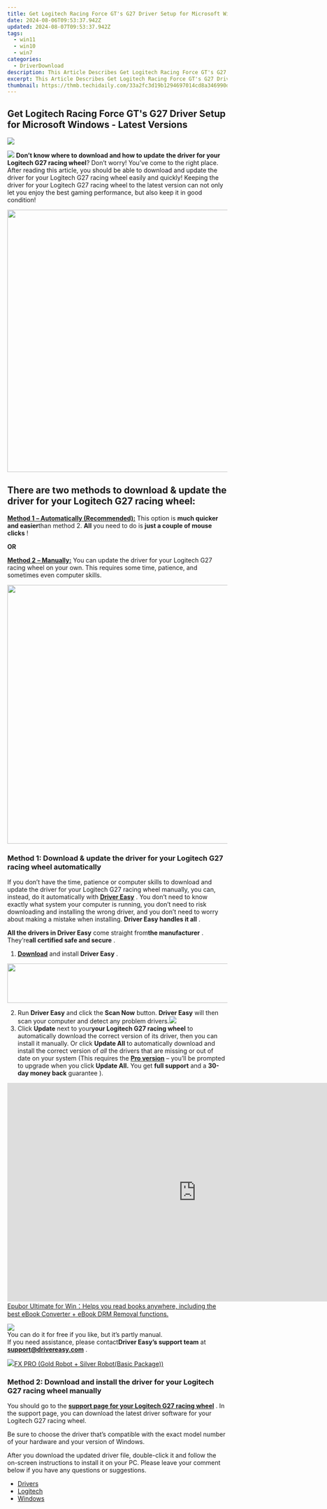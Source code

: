 ```yaml
---
title: Get Logitech Racing Force GT's G27 Driver Setup for Microsoft Windows - Latest Versions
date: 2024-08-06T09:53:37.942Z
updated: 2024-08-07T09:53:37.942Z
tags:
  - win11
  - win10
  - win7
categories:
  - DriverDownload
description: This Article Describes Get Logitech Racing Force GT's G27 Driver Setup for Microsoft Windows - Latest Versions
excerpt: This Article Describes Get Logitech Racing Force GT's G27 Driver Setup for Microsoft Windows - Latest Versions
thumbnail: https://thmb.techidaily.com/33a2fc3d19b1294697014cd8a346990d81bbe0b373b3c35d45e36e3b5fdd2147.jpg
---
```


## Get Logitech Racing Force GT's G27 Driver Setup for Microsoft Windows - Latest Versions

<!-- affiliate ads begin -->
<a href="https://shop.copernic.com/order/checkout.php?PRODS=41033091&QTY=1&AFFILIATE=108875&CART=1"><img src="https://secure.2checkout.com/images/merchant/8d30aa96e72440759f74bd2306c1fa3d/Copernic-2023-Affiliate-728x90-Advanced.png" border="0"></a>
<!-- affiliate ads end -->
![](https://images.drivereasy.com/wp-content/uploads/2018/11/Snap662.png) **Don’t know where to download and how to update** **the driver for your Logitech G27 racing wheel**? Don’t worry! You’ve come to the right place. After reading this article, you should be able to download and update the driver for your Logitech G27 racing wheel easily and quickly! Keeping the driver for your Logitech G27 racing wheel to the latest version can not only let you enjoy the best gaming performance, but also keep it in good condition!

<!-- affiliate ads begin -->
<a href="https://appsumo.8odi.net/c/5597632/2075475/7443" target="_top" id="2075475"><img src="//a.impactradius-go.com/display-ad/7443-2075475" border="0" alt="" width="1200" height="600"/></a><img height="0" width="0" src="https://appsumo.8odi.net/i/5597632/2075475/7443" style="position:absolute;visibility:hidden;" border="0" />
<!-- affiliate ads end -->
## **There are two methods to download & update the driver for your Logitech G27 racing wheel:**

[**Method 1** **– Automatically (Recommended):**](https://www.drivereasy.com/knowledge/logitech-g27-drivers-download-for-windows-10-7/#a)  This option is **much quicker and easier**than method 2.   **All**  you need to do is   **just a couple of mouse clicks** !

**OR**

[**Method 2** **– Manually:**](https://tools.techidaily.com/drivereasy/download/)  You can update the driver for your Logitech G27 racing wheel on your own. This requires some time, patience, and sometimes even computer skills.

<!-- affiliate ads begin -->
<a href="https://mushroom-supplies.sjv.io/c/5597632/1692242/18134" target="_top" id="1692242"><img src="//a.impactradius-go.com/display-ad/18134-1692242" border="0" alt="" width="834" height="592"/></a><img height="0" width="0" src="https://imp.pxf.io/i/5597632/1692242/18134" style="position:absolute;visibility:hidden;" border="0" />
<!-- affiliate ads end -->
### Method 1: Download & update the driver for your Logitech G27 racing wheel automatically

 If you don’t have the time, patience or computer skills to download and update the driver for your Logitech G27 racing wheel manually, you can, instead, do it automatically with **[Driver Easy](https://tools.techidaily.com/drivereasy/download/)**  .  You don’t need to know exactly what system your computer is running, you don’t need to risk downloading and installing the wrong driver, and you don’t need to worry about making a mistake when installing. **Driver Easy handles it all** .

**All the drivers in Driver Easy** come straight from**the manufacturer** . They‘re**all certified safe and secure** .

1. **[Download](https://tools.techidaily.com/drivereasy/download/)** and install **Driver Easy** .
<!-- affiliate ads begin -->
<a href="https://laganoo.pxf.io/c/5597632/1657399/16446" target="_top" id="1657399"><img src="//a.impactradius-go.com/display-ad/16446-1657399" border="0" alt="" width="728" height="90"/></a><img height="0" width="0" src="https://imp.pxf.io/i/5597632/1657399/16446" style="position:absolute;visibility:hidden;" border="0" />
<!-- affiliate ads end -->
2. Run **Driver Easy**  and click the **Scan Now**  button. **Driver Easy**  will then scan your computer and detect any problem drivers.![](https://images.drivereasy.com/wp-content/uploads/2018/11/Snap657.png)
3. Click **Update**  next to your**your Logitech G27 racing wheel** to automatically download the correct version of its driver, then you can install it manually. Or click **Update All**  to automatically download and install the correct version of _all_ the drivers that are missing or out of date on your system (This requires the **[Pro version](https://tools.techidaily.com/drivereasy/download/)**  – you’ll be prompted to upgrade when you click **Update All.**  You get **full support** and a **30-day money back** guarantee ).  
<!-- affiliate ads begin -->
<a href="https://secure.2checkout.com/order/checkout.php?PRODS=4599951&QTY=1&AFFILIATE=108875&CART=1"><iframe width="864" height="500" src="https://www.youtube.com/embed/jVnfr5HudQw" title="The Latest and Easiest Solution to Remove Kindle DRM on Windows (without Degrading)" frameborder="0" allow="accelerometer; autoplay; clipboard-write; encrypted-media; gyroscope; picture-in-picture; web-share" referrerpolicy="strict-origin-when-cross-origin" allowfullscreen></iframe>
Epubor Ultimate for Win：Helps you read books anywhere, including the best eBook Converter + eBook DRM Removal functions.</a>
<!-- affiliate ads end -->
![](https://images.drivereasy.com/wp-content/uploads/2018/11/Snap659.png)  
 You can do it for free if you like, but it’s partly manual.  
 If you need assistance, please contact**Driver Easy’s support team** at **[support@drivereasy.com](https://tools.techidaily.com/drivereasy/download/)**  .

<!-- affiliate ads begin -->
<a href="https://secure.2checkout.com/order/checkout.php?PRODS=40085955&QTY=1&AFFILIATE=108875&CART=1"><img src="https://secure.avangate.com/images/merchant/f702defbc67edb455949f46babab0c18/products/2_logo9.png" border="0">FX PRO (Gold Robot + Silver Robot(Basic Package))</a>
<!-- affiliate ads end -->
### Method 2: Download and install the driver for your Logitech G27 racing wheel manually

You should go to the **[support page for your Logitech G27 racing wheel](https://support.logitech.com/en%5Fus/product/g27-racing-wheel)** . In the support page, you can download the latest driver software for your Logitech G27 racing wheel.

 Be sure to choose the driver that’s compatible with the exact model number of your hardware and your version of Windows.

After you download the updated driver file, double-click it and follow the on-screen instructions to install it on your PC. Please leave your comment below if you have any questions or suggestions.

* [Drivers](https://tools.techidaily.com/drivereasy/download/)
* [Logitech](https://tools.techidaily.com/drivereasy/download/)
* [Windows](https://tools.techidaily.com/drivereasy/download/)

<ins class="adsbygoogle"
     style="display:block"
     data-ad-format="autorelaxed"
     data-ad-client="ca-pub-7571918770474297"
     data-ad-slot="1223367746"></ins>



<ins class="adsbygoogle"
     style="display:block"
     data-ad-client="ca-pub-7571918770474297"
     data-ad-slot="8358498916"
     data-ad-format="auto"
     data-full-width-responsive="true"></ins>
